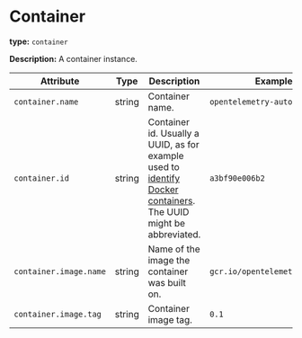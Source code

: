 # Container

**type:** `container`

**Description:** A container instance.

<!-- semconv container -->
| Attribute  | Type | Description  | Examples  | Required |
|---|---|---|---|---|
| `container.name` | string | Container name. | `opentelemetry-autoconf` | No |
| `container.id` | string | Container id. Usually a UUID, as for example used to [identify Docker containers](https://docs.docker.com/engine/reference/run/#container-identification). The UUID might be abbreviated. | `a3bf90e006b2` | No |
| `container.image.name` | string | Name of the image the container was built on. | `gcr.io/opentelemetry/operator` | No |
| `container.image.tag` | string | Container image tag. | `0.1` | No |
<!-- endsemconv -->
